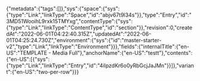 {"metadata":{"tags":[]},"sys":{"space":{"sys":{"type":"Link","linkType":"Space","id":"abjv67t9l34s"}},"type":"Entry","id":"3MD51WooihL9rxk15TMYxg","contentType":{"sys":{"type":"Link","linkType":"ContentType","id":"section"}},"revision":0,"createdAt":"2022-06-01T04:22:40.315Z","updatedAt":"2022-06-01T04:25:24.730Z","environment":{"sys":{"id":"master-starter-v2","type":"Link","linkType":"Environment"}}},"fields":{"internalTitle":{"en-US":"TEMPLATE - Media Full"},"anchorName":{"en-US":"testt"},"contents":{"en-US":[{"sys":{"type":"Link","linkType":"Entry","id":"4iIpzdKr6o0yRbGcjJaJMn"}}]},"variant":{"en-US":"two-per-row"}}}